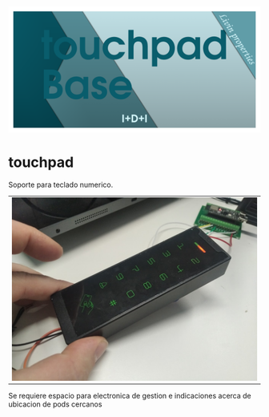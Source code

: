 ![Banner](./assets/banner.png)

# touchpad
Soporte para teclado numerico. 

<table>
  <tr>
    <td><img src="./assets/keypad.jpg"></td>
  </tr>
</table>

Se requiere espacio para electronica de gestion e indicaciones acerca de ubicacion de pods cercanos
